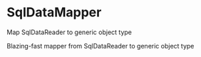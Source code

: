 # SqlDataMapper
Map SqlDataReader to generic object type

Blazing-fast mapper from SqlDataReader to generic object type

